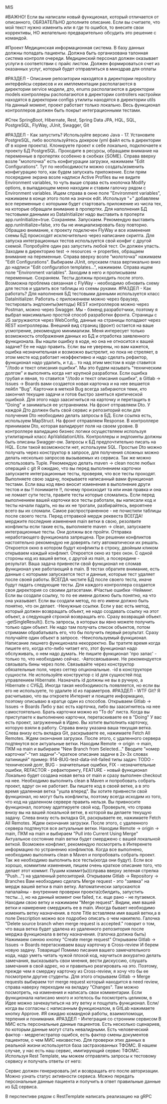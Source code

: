 MIS

#ВАЖНО!
Если вы написали новый функционал, который отличается от описанного, ОБЯЗАТЕЛЬНО дополните описание.
Если вы считаете, что мой текст нужно изменить или я где то ошибся, то внесите свои коррективы, НО
желательно предварительно обсудить это решение с командой.

#Проект
Медицинская информационная система.
В базу данных должны попадать пациенты.
Должна быть организована талонная система контроля очереди.
Медицинский персонал должен оказывает услуги в соответствии с прайс листом.
Должен формироваться счет из оказанных услуг, который будет отправляться в минздрав для оплаты

#РАЗДЕЛ  -  Описание
репозитории находятся в директории repository
интерфейсы сервисов и их имплементации располагаются в директории service
модели, дто, enums располагаются в директории models
контроллеры располагаются в директории controllers
настройки находятся в директории configs
утилиты находятся в директории utils
На данный момент, проект работает только локально.
Весь функционал контроллеров должен быть покрыт интеграционными тестами.

#Стек
SpringBoot, Hibernate, Rest, Spring Data JPA, HQL, SQL, PostgreSQL, FlyWay, JUnit, Swagger, Git

#РАЗДЕЛ  -  Как запустить?
Используйте версию Java - 17.
Установите PostgreSQL, либо воспользуйтесь докером (yml файл есть в директории df в корне проекта).
Клонируете проект к себе локально, подключаете к проекту БД PostgreSQL.
Проходите в ресурсы, обращаем внимание на переменные в пропертях особенно в скобках {SOME}.
Справа вверху возле "молоточка" есть конфигурации загрузки, нажимаем "Edit Configurations".
Тут по необходимости можно создать/изменить конфигурацию того, как будем запускать приложение.
Если прям посередине экрана возле надписи Active Profiles вы не видите Environment variables, то
чуть выше справа есть кнопочка Modify options, в выпадающем меню находим и ставим галочку рядом с Environment variables.
Ищем справа в окне поле "Environment variables", нажимаем в конце этого поля на значок edit.
Используя "+" добавляем все переменные с которыми будет стартовать приложение из числа тех, на которые обращали внимание в пропертях.
Для наполнения БД тестовыми данными из DataInitializer надо выставить в проперти app.runInitialize=true.
Сохраняем.
Запускаем.
Рекомендую выставить app.runInitialize=false, xто бы не инициализировать базу повторно.
Обращаю внимание, к проекту подключен FlyWay и все изменения схемы БД происходят исключительно через написание скрипта.
Для запуска интеграционных тестов используется свой конфиг с другой схемой.
Попробуйте один раз запустить любой тест.
Он должен упасть.
Заходим в директорию test -> resourсes -> properties, обращаем внимание на переменные.
Справа вверху возле "молоточка" нажимаем "Edit Configurations".
Выбираем JUnit, опускаем глаза вертикально вниз до надписи "Edit configuration templates...", нажимаем.
Справа ищем поле "Environment variables".
Заходим в него и прописываем переменные.
Сохраняем.
Тесты должны проходить после этого.
Возможна проблема связанная с FlyWay - необходимо обновить схему для тестов и удалить все таблицы из схемы руками.
#РАЗДЕЛ  -  Как работать?
Для наполнения БД тестовыми данными используется класс DataInitializer.
Работать с приложением можно через браузер, тестировать эндпоинты(методы) REST контроллеров
можно через Postman, можно через Swagger.
Мы - бэкенд разработчики, поэтому я выбрал максимально простой способ разработки фронта.
Страницы с JS загружаются через WebConfig, данные на страницы попадают через REST контроллераы.
Внешний вид страниц (фронт) остается на ваше усмотрение, рекомендую минимализм.
Меня интересует только возможность отображения данных из БД и отработка заявленного функционала.
Вы нашли ошибку в коде, но она не относится к вашей задаче? Ее не надо править.
Если:
вы не уверены, но вам кажется,
ошибка незначительная и возможно выстрелит, но пока не стреляет,
в этом месте код работает неэффективно и надо сделать рефактор,
функционал надо удалить,
и т.д...
то над этим местом в коде ставится "//todo и текст описания ошибки".
Мы это будем называть "техническим долгом" и выполнять когда нет крупной разработки.
Если ошибка грубая и явная, то ставится "//todo и текст описания ошибки",
в Gitlab -> Issues -> Boards вами создается новая карточка и на нее вешается лейбл "Bug".
Карточки в меткой Bug всегда забираются теми, кто закончил текущие задачи и готов
быстро заняться критической ошибкой.
Для этого надо заасигниться на карточку и перетащить в "Doing" и заниматься ее устранением.
На фронт отправляем Dto. У каждой Дто должен быть свой сервис и репозиторий если для получения Dto необходимо делать запросы в БД.
Если ссылка есть, используем MapStruct.
На фронт отправляем Response.
В контроллере принимаем Dto, которая валидирует поля на своем уровне.
В контроллере валидацию бизнес логики осуществляем используя утилитарный класс ApiValidationUtils.
Контроллеры и эндпоинты должны быть описаны Swagger-ом.
Запросы к БД предпочтительно писать на HQL.
Если такой возможности нет, используем SQL.
Простые Dto можно получать через конструктор в запросе, для получения сложных можно делать несколько запросов вызываемых из сервиса.
Так же можно использовать Tuple.
Рекомендую делать maven -> clean после любых операций с git
Я ожидаю, что вы перед выполнением карточки запускаете интеграционные тесты, проверяя, что все тесты проходят.
Выполняете свою задачу, покрываете написанный вами функционал тестами.
Если ваш код явно вносит изменения в выполнение други тестов и вы !! понимаете !!, почему произходит та или иная правка и она не ломает сути теста, правите тесты которые сломались.
Если перед выполнением вашей карточки все тесты работали, вы написали код и тесты начали падать, но вы их не трогали, разбирайтесь, вероятнее всего вы их сломали.
Самое распространенное - не почистили таблицы после своего теста.
Перед отправкой мердж реквеста ВСЕГДА! мерджите последние изменения main ветки в свою, резолвите конфликты если такие есть, выполняете maven -> clean, запускаете интеграционные тесты. Они должны все пройти. Отправка неработающего функционала запрещена.
При решении конфликтов настоятельно рекомендую не доверять гиту автоматически их решать.
Откроется окно в котором будут конфликты в строку, двойным кликом открываем каждый конфликт.
Откроется окно из трех окон. С одной стороны код из вашей ветки, с другой из main, а посередине - результат.
Ваша задача привнести свой функционал не сломав функционал уже работающий в main.
В тестах обратите внимание, есть данные с которыми запускается тест и данные, которые тест удаляет после своей работы.
ВСЕГДА чистите БД после своего теста, иначе будут падать следующие тесты.
Для каждого контроллера создается своя директория со своими датасетами.
#Частые ошибки
-Нейминг.
Если вы создали ссылку, то по ее имени должно быть понятно, на что она указывает.
Если вы создали метод, по его имени должно быть понятно, что он делает.
-Ненужные ссылки.
Если у вас есть метод, который должен возвращать объект, не надо создавать ссылку на этот объект,
а следующей строкой возвращать его. Сразу возвращай объект.
-getSingleResult().
Есть запросы, в которых вы явно можете получить только один объект. Не надо там получать список объектов,
потом стримами обрабатывать его, что бы получить первый результат. Сразу получайте один объект в запросе.
-Неиспользуемый функционал.
Написание лишнего функционала некорректно. Вы тратите время когда пишете его, когда кто-либо читает его,
зтот функционал надо обслуживать, о нем надо думать. Не пишите функционал 'про запас' - только то, что необходимо сейчас.
-Автосвязывание.
Не рекомендуется связывать бины через поле.
Связывайте через конструктор обязательные поля, через сеттер опциональные.
-id в конструкторе сущности.
Не используйте конструктор с id для сущностей под управлением Hibernate. Назначать id должны не вы в ручную,
а Hibernate с СУБД. Иногда такая необходимость появляется, но если вы его не используете, то удалите id из параметров.
#РАЗДЕЛ  -  WTF Git?
Я расчитываю, что вы откроете Интернет и поищете информацию, поэтому описываю в кратце один из способов.
Открываем Gitlab -> Issues -> Boards
Либо у вас есть карточка, либо вы заасигнитесь на нее самостоятельно.
Брать карточки можно из "To do" листа.
Когда вы приступаете к выполнению карточки, перетаскиваете ее в "Doing"
У вас есть проект, загруженный в Идею.
Вы хотите выполнить карточку, которую взяли в работу.
Справа внизу указана ваша текущая ветка.
Слева внизу есть вкладка Git, раскрываете ее, нажимаете Fetch All Remotes. Ждем окончания загрузки.
После этого, с удаленного сервера подтянутся все актуальные ветки.
Находим Remote -> origin -> main, ПКМ на main и выбираем "New Branch from Selected..."
Вводите "номер карточки"-"тип задачи"-"краткое описание задачи в 2х-3х словах латиницей"
пример: 914-BUG-test-data-init-failed
типы задач:
TODO - технический долг,
BUG - значительные ошибки,
FIX - незначительные ошибки,
REFACTOR - рефакторингу,
FEATURE - новый функционал
Локально будет создана новая ветка от main и сразу выполнен checkout на нее.
Необходимо выполнить clean в Maven и попробовать собрать проект, вдруг он не работает.
Вы пишете код в своей ветке, а в это время удаленная ветка "ушла вперед".
Вы хотите привнести свой функционал, но могут быть конфликты, поэтому всегда исходим из того,
что код на удаленном сервере править нельзя. Вы привносите функционал, поэтому адаптируете свой код.
Проверьте, что справа внизу вы на вашей локальной ветке, в которой вы делаете текущую задачу.
Слева внизу есть вкладка Git, раскрываете ее, нажимаете Fetch All Remotes. Ждем окончания загрузки.
После этого, с удаленного сервера подтянутся все актуальные ветки.
Находим Remote -> origin -> main, ПКМ на main и выбираем "Pull into Current Using Merge"
Актуальное состояние main ветки будет смерджено с вашей локальной веткой.
Возможен конфликт, рекомендую посмотреть в Интеренете информацию по устранению конфликтов.
Когда все выполнено, необходимо выполнить clean в Maven и попробовать собрать проект.
Так же необходимо выполнить все тесты(когда они будут).
Если все хорошо, коммитим изменения, пишем очень краткое описание того, что делает этот коммит.
Пушим коммит(ы)(справа вверху зеленая стрелка "Push...") на удаленный репозиторий.
Открываем Gitlab -> Repository -> Branches
Вам необходимо сделать Merge request - это "заявка" на мердж вашей ветки в main ветку.
Автоматически запускаются папалайны - внутренние проверки проекта(сбилдить, запустить тесты...),
но на данный момент они failed, т.к. еще рано - не пугаемся.
Находим свою ветку и нажимаем "Merge request".
Видим, имя вашей ветки и намерение смерджить ее в main. Иногда бывает необходимо изменить ветку назначения.
в поле Title вставляем имя вашей ветки,а в поле Description можно все подробно описать о чем накипело.
Галочка "Delete source branch when merge request is accepted." говорит о том, что ваша ветка будет удалена
из удаленного репозитория после мерджа функционала в ветку назначения. (галочка должна быть)
Нажимаем синюю кнопку "Create merge request"
Открываем Gitlab -> Issues -> Boards
перетаскиваем вашу карточку в Cross-review
И берем новую задачу.
Товарищи! Помимо писания вашего замечательного кода, надо уметь читать чужой плохой код,
научиться аккуратно делать замечания, высказывать свои мнения, вести дискуссию, слушать замечания в свой адрес,
но и правильно реагировать на это. Поэтому, прежде чем я смерджу карточку из Cross-review,
я хочу что бы ее посмотрели другие студенты.
Для этого открываем Gitlab -> Merge requests
выбираем тот merge request который находится в need review, справа наверху переходим на вкладку "Changes".
Там можно посмотреть, на изменения и написать свои комментарии.
Если функционала написано много и хотелось бы посмотреть целиком, в Идее можно зачекаутиться на эту ветку и
пощупать функционал.
Если/когда вы согласны с написанным функционалом, в GitLab нажимаете кнопку Approve.
#Я ожидаю командной работы, взаимопомощи, терпения и понимания.
#РАЗДЕЛ  -  Интеграция со стронним сервисом
В МИС есть персональные данные пациентов. Есть несколько сценариев, по которым данные могут стать невалидными.
Есть человеческий фактор - медрегистратор ошибся, есть фактор смены документов пациентом, о чем МИС неизвестно.
Для проверки этих данных в реальной жизни используется база застрахованных ТФОМС.
В нашем случае, у нас есть наш сервис, имитирующий сервис ТФОМС.
Используя Rest Template, мы можем отправлять запросы к тестовому сервису и получать ответы от него:

Сервис должен генерировать jwt и возвращать его после авторизации.
Можно узнать статус активности сервиса.
Можно передать персональные данные пациента и получить в ответ правильные данные из БД сервиса.

В перспективе рядом с RestTemplate написать реализацию на gRPC